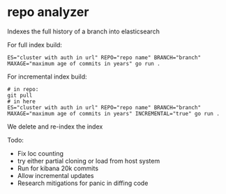 # repo analyzer

Indexes the full history of a branch into elasticsearch


For full index build:
```
ES="cluster with auth in url" REPO="repo name" BRANCH="branch" MAXAGE="maximum age of commits in years" go run .
```

For incremental index build:
```
# in repo:
git pull
# in here
ES="cluster with auth in url" REPO="repo name" BRANCH="branch" MAXAGE="maximum age of commits in years" INCREMENTAL="true" go run .
```

We delete and re-index the index

Todo:
* Fix loc counting
* try either partial cloning or load from host system
* Run for kibana 20k commits
* Allow incremental updates
* Research mitigations for panic in diffing code